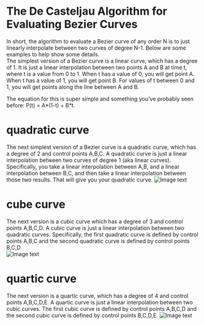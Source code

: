 # The De Casteljau Algorithm for Evaluating Bezier Curves
In short, the algorithm to evaluate a Bezier curve of any order N is to just linearly interpolate between two curves of degree N-1. Below are some examples to help show some details.<br>
The simplest version of a Bezier curve is a linear curve, which has a degree of 1. It is just a linear interpolation between two points A and B at time t, where t is a value from 0 to 1. When t has a value of 0, you will get point A. When t has a value of 1, you will get point B. For values of t between 0 and 1, you will get points along the line between A and B.<br>

The equation for this is super simple and something you’ve probably seen before: P(t) = A*(1-t) + B*t.<br>

# quadratic curve
The next simplest version of a Bezier curve is a quadratic curve, which has a degree of 2 and control points A,B,C. A quadratic curve is just a linear interpolation between two curves of degree 1 (aka linear curves). Specifically, you take a linear interpolation between A,B, and a linear interpolation between B,C, and then take a linear interpolation between those two results. That will give you your quadratic curve.
![Image text](https://demofox2.files.wordpress.com/2015/07/bezier2.gif?w=800)

# cube curve
The next version is a cubic curve which has a degree of 3 and control points A,B,C,D. A cubic curve is just a linear interpolation between two quadratic curves. Specifically, the first quadratic curve is defined by control points A,B,C and the second quadratic curve is defined by control points B,C,D <br>
![Image text](https://demofox2.files.wordpress.com/2015/07/bezier3.gif?w=800)

# quartic  curve
The next version is a quartic curve, which has a degree of 4 and control points A,B,C,D,E. A quartic curve is just a linear interpolation between two cubic curves. The first cubic curve is defined by control points A,B,C,D and the second cubic curve is defined by control points B,C,D,E.
![Image text](https://demofox2.files.wordpress.com/2015/07/bezier4.gif?w=800)
